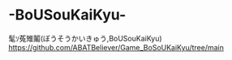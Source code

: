 # -BoUSouKaiKyu-
髦ｿ菟雉鬮(ぼうそうかいきゅう,BoUSouKaiKyu) https://github.com/ABATBeliever/Game_BoSoUKaiKyu/tree/main
